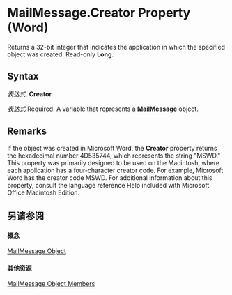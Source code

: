 
# MailMessage.Creator Property (Word)

Returns a 32-bit integer that indicates the application in which the specified object was created. Read-only  **Long**.


## Syntax

 _表达式_. **Creator**

 _表达式_ Required. A variable that represents a **[MailMessage](d0109969-27f7-0180-c56d-5b49a3f0171b.md)** object.


## Remarks

If the object was created in Microsoft Word, the  **Creator** property returns the hexadecimal number 4D535744, which represents the string "MSWD." This property was primarily designed to be used on the Macintosh, where each application has a four-character creator code. For example, Microsoft Word has the creator code MSWD. For additional information about this property, consult the language reference Help included with Microsoft Office Macintosh Edition.


## 另请参阅


#### 概念


[MailMessage Object](d0109969-27f7-0180-c56d-5b49a3f0171b.md)
#### 其他资源


[MailMessage Object Members](http://msdn.microsoft.com/library/7e52ff10-90a9-5752-5adb-c70de2837165%28Office.15%29.aspx)
